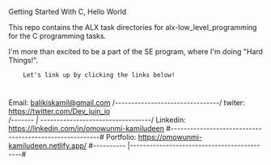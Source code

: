Getting Started With C, Hello World

This repo contains the ALX task directories for alx-low_level_programming for the C programming tasks.

I'm more than excited to be a part of the SE program, where I'm doing "Hard Things!".

		Let's link up by clicking the links below!

#
  Email: balikiskamil@gmail.com
/*--------------------------------*/
  twiter: https://twitter.com/Dev_juin_io                         
/*------- | ----------------------------------*/
  Linkedin: https://linkedin.com/in/omowunmi-kamiludeen
#--------------------------------------------------------#
  Portfolio: https://omowunmi-kamiludeen.netlify.app/
#---------- |--------------------------------------------#

